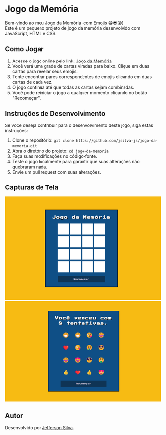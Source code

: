 # Jogo da Memória

Bem-vindo ao meu Jogo da Memória (com Emojis 😁😎😝)<br>
Este é um pequeno projeto de jogo da memória desenvolvido com JavaScript, HTML e CSS.

## Como Jogar

1. Acesse o jogo online pelo link: [Jogo da Memória](https://jsilva-js.github.io/jogo-da-memoria/)
2. Você verá uma grade de cartas viradas para baixo. Clique em duas cartas para revelar seus emojis.
3. Tente encontrar pares correspondentes de emojis clicando em duas cartas de cada vez.
4. O jogo continua até que todas as cartas sejam combinadas.
5. Você pode reiniciar o jogo a qualquer momento clicando no botão "Recomeçar".

## Instruções de Desenvolvimento

Se você deseja contribuir para o desenvolvimento deste jogo, siga estas instruções:

1. Clone o repositório: `git clone https://github.com/jsilva-js/jogo-da-memoria.git`
2. Abra o diretório do projeto: `cd jogo-da-memoria`
3. Faça suas modificações no código-fonte.
4. Teste o jogo localmente para garantir que suas alterações não quebraram nada.
5. Envie um pull request com suas alterações.

## Capturas de Tela

![Captura de Tela](./src/images/game1.png)
![Captura de Tela](./src/images/game2.png)

## Autor

Desenvolvido por [Jefferson Silva](https://github.com/jsilva-js).
